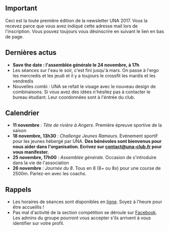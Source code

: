 ## Important

Ceci est la toute première édition de la newsletter UNA 2017. Vous la recevez parce que vous avez indiqué cette adresse mail lors de l'inscription. Vous pouvez toujours vous désinscrire en suivant le lien en bas de page.

## Dernières actus

* **Save the date : l'assemblée générale le 24 novembre, à 17h**
* Les séances sur l'eau le soir, c'est fini jusqu'à mars. On passe à l'ergo les mercredis et les jeudi et il y a toujours le crossfit les mardis et les vendredis
* Nouvelles combi : UNA se refait le visage avec le nouveau design de combinaisons. Si vous avez des idées n'hésitez pas à contacter le bureau étudiant. Leur coordonnées sont à l'éntrée du club.

## Calendrier

* **11 novembre** : *Tête de rivière à Angers*. Première épreuve sportive de la saison
* **18 novembre, 13h30** : *Challenge Jeunes Rameurs*. Evénement sportif pour les jeunes hébergé par UNA. **Des bénévoles sont bienvenus pour nous aider dans l'organisation. Ecrivez sur contact@una-club.fr pour vous manifester.**
* **25 novembre, 17h00** : *Assemblée générale*. Occasion de s'introduire dans la vie de l'association
* **26 novembre** : *Journée du 8*. Tous en 8 (8+ ou 8x) pour une course de 2500m. Parlez-en avec les coachs.

## Rappels

* Les horaires de séances sont disponibles en [ligne](http://univ-nantes-aviron.fr/horaires). Soyez à l'heure pour être accueillis !
* Pas mal d'activité de la section compétition se déroule sur [Facebook](https://www.facebook.com/groups/178457672172317/). Les admins du groupe pourront vous accepter s'ils arrivent à vous identifier sur votre profil.
